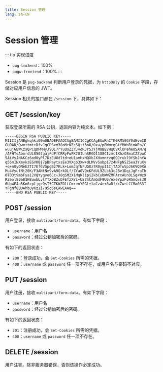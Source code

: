 ```yaml
---
title: Session 管理
lang: zh-CN
---
```


# Session 管理

::: tip 实现进度
- `pug-backend`：100%
- `pugw-frontend`：100%
:::

Session 是 `pug-backend` 判断用户登录的凭据，为 `httpOnly` 的 `Cookie` 字段，存储对应用户信息的 JWT。

Session 相关的接口都在 `/session` 下，具体如下：

## GET /session/key

获取登录所需的 RSA 公钥，返回内容为纯文本。如下例：

```rsa
-----BEGIN RSA PUBLIC KEY-----
MIICIjANBgkqhkiG9w0BAQEFAAOCAg8AMIICCgKCAgEAwRnCTK0RM50GY0dEvwCD
GUOAD/Qwm+tmt+DfvJqCDSxm38oMrNZcSQtt3nO/Oxa/pBWmrgGtfMWnRimWPo/C
wuujGBWKzsQPCqDPMHyJVOI7rYuQoZZrJvdRJrSJYjM8BEVHqOVXlUPeheUSXM7q
/AFHTsAbmrdUL850tgajFdPfCRRyFwFK7UILhSRGQ11O8CIzmc1XhzO8maCZZpwC
5AiVyJNAKCz6od0yPl7DzEUOdltd+eU1amHxNQXbJXHumnrvq0QJrukl9YSbJnfW
q56mINXmykzEGVK8j7pBPaytxsEe3VXgb3Xw+dLMVvSobp17z4HFpNSZSea3YuXy
+q+n0yONeEZTI7Ef0VGpgBz7RLk+LomJqfNFUGOz7R0ypI1CjTAOfwVpJ6KVQ9XA
Mu4VyufNt20K/F3ANtNm9vA9QrkOLf/ZYa0V9xKFdUL9ZLbk3cJBv1DqiJgFraTh
0TO3t9mbFyai2VQYyqvo6Cc+J0gSM2XiMqKlipj2kbCybWWZMPArxAUnOLSq+Wz9
RZeol80a81H8uwbLvlYTXo8ZuDFEfzXYi+UE7mCAmGdF9U0/exeYpzPoRGmcws30
6Up4E4a5Km6zpljgzQsT5CTKWZOlLCmrenYFGl+laCz4r+8wDf/cZwrLCCMa0S3I
YFgNf8BUAhbUyKzJi/O5c6sCAwEAAQ==
-----END RSA PUBLIC KEY-----
```

## POST /session

用户登录，接收 `multipart/form-data`。有如下字段：

- `username`：用户名
- `password`：经过公钥加密后的密码。

有如下的返回状态：

- `200`：登录成功，会 `Set-Cookies` 所需的凭据。
- `400`：`username` 或 `password` 任一项不存在，或用户名与密码不对应。

## PUT /session

用户注册，接收 `multipart/form-data`。有如下字段：

- `username`：用户名
- `password`：经过公钥加密后的密码。

有如下的返回状态：

- `201`：注册成功，会 `Set-Cookies` 所需的凭据。
- `400`：`username` 或 `password` 任一项不存在。

## DELETE /session

用户注销。除非服务器错误，否则该操作必定成功。

